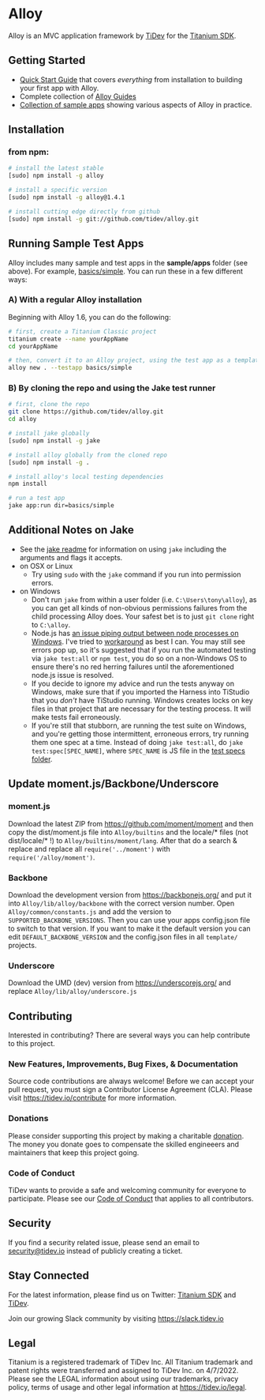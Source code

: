 # Alloy

Alloy is an MVC application framework by [TiDev](https://tidev.io) for the [Titanium SDK](https://titaniumsdk.com).

## Getting Started

* [Quick Start Guide]([http://docs.appcelerator.com/platform/latest/#!/guide/Alloy_Framework](https://titaniumsdk.com/guide/Alloy_Framework/Alloy_Getting_Started.html)) that covers _everything_ from installation to building your first app with Alloy.
* Complete collection of [Alloy Guides]([http://docs.appcelerator.com/platform/latest/#!/guide/Alloy_Framework](https://titaniumsdk.com/guide/Alloy_Framework/Alloy_Guide/))
* [Collection of sample apps]([https://github.com/tidev/alloy/tree/master/samples/apps](https://titaniumsdk.com/guide/Alloy_Framework/Alloy_How-tos/Alloy_Samples.html)) showing various aspects of Alloy in practice.

## Installation

### from npm:

```bash
# install the latest stable
[sudo] npm install -g alloy

# install a specific version
[sudo] npm install -g alloy@1.4.1

# install cutting edge directly from github
[sudo] npm install -g git://github.com/tidev/alloy.git
```

## Running Sample Test Apps

Alloy includes many sample and test apps in the **sample/apps** folder (see above). For example, [basics/simple](https://github.com/tidev/alloy/tree/master/samples/apps/basics/simple). You can run these in a few different ways:

### A) With a regular Alloy installation
Beginning with Alloy 1.6, you can do the following:

```bash
# first, create a Titanium Classic project
titanium create --name yourAppName
cd yourAppName

# then, convert it to an Alloy project, using the test app as a template
alloy new . --testapp basics/simple
```

### B) By cloning the repo and using the Jake test runner

```bash
# first, clone the repo
git clone https://github.com/tidev/alloy.git
cd alloy

# install jake globally
[sudo] npm install -g jake

# install alloy globally from the cloned repo
[sudo] npm install -g .

# install alloy's local testing dependencies
npm install

# run a test app
jake app:run dir=basics/simple
```

## Additional Notes on Jake

* See the [jake readme](https://github.com/tidev/alloy/blob/master/jakelib/readme.md) for  information on using `jake` including the arguments and flags it accepts.
* on OSX or Linux
    * Try using `sudo` with the `jake` command if you run into permission errors.
* on Windows
    * Don't run `jake` from within a user folder (i.e. `C:\Users\tony\alloy`), as you can get all kinds of non-obvious permissions failures from the child processing Alloy does. Your safest bet is to just `git clone` right to `C:\alloy`.
    * Node.js has [an issue piping output between node processes on Windows](https://github.com/joyent/node/issues/3584). I've tried to [workaround](https://github.com/joyent/node/issues/3584#issuecomment-23064579) as best I can. You may still see errors pop up, so it's suggested that if you run the automated testing via `jake test:all` or `npm test`, you do so on a non-Windows OS to ensure there's no red herring failures until the aforementioned node.js issue is resolved.
    * If you decide to ignore my advice and run the tests anyway on Windows, make sure that if you imported the Harness into TiStudio that you _don't_ have TiStudio running. Windows creates locks on key files in that project that are necessary for the testing process. It will make tests fail erroneously.
    * If you're still that stubborn, are running the test suite on Windows, and you're getting those intermittent, erroneous errors, try running them one spec at a time. Instead of doing `jake test:all`, do `jake test:spec[SPEC_NAME]`, where `SPEC_NAME` is JS file in the [test specs folder](https://github.com/tidev/alloy/tree/master/test/specs).

## Update moment.js/Backbone/Underscore

### moment.js

Download the latest ZIP from https://github.com/moment/moment and then copy the dist/moment.js file into `Alloy/builtins` and the locale/* files (not dist/locale/* !) to `Alloy/builtins/moment/lang`. After that do a search & replace and replace all `require('../moment')` with `require('/alloy/moment')`.

### Backbone

Download the development version from https://backbonejs.org/ and put it into `Alloy/lib/alloy/backbone` with the correct version number. Open `Alloy/common/constants.js` and add the version to `SUPPORTED_BACKBONE_VERSIONS`. Then you can use your apps config.json file to switch to that version. If you want to make it the default version you can edit `DEFAULT_BACKBONE_VERSION` and the config.json files in all `template/` projects.

### Underscore

Download the UMD (dev) version from https://underscorejs.org/ and replace `Alloy/lib/alloy/underscore.js`

## Contributing

Interested in contributing? There are several ways you can help contribute to this project.

### New Features, Improvements, Bug Fixes, & Documentation

Source code contributions are always welcome! Before we can accept your pull request, you must sign a Contributor License Agreement (CLA). Please visit https://tidev.io/contribute for more information.

### Donations

Please consider supporting this project by making a charitable [donation](https://tidev.io/donate). The money you donate goes to compensate the skilled engineeers and maintainers that keep this project going.

### Code of Conduct

TiDev wants to provide a safe and welcoming community for everyone to participate. Please see our [Code of Conduct](https://tidev.io/code-of-conduct) that applies to all contributors.

## Security

If you find a security related issue, please send an email to [security@tidev.io](mailto:security@tidev.io) instead of publicly creating a ticket.

## Stay Connected

For the latest information, please find us on Twitter: [Titanium SDK](https://twitter.com/titaniumsdk) and [TiDev](https://twitter.com/tidevio).

Join our growing Slack community by visiting https://slack.tidev.io

## Legal

Titanium is a registered trademark of TiDev Inc. All Titanium trademark and patent rights were transferred and assigned to TiDev Inc. on 4/7/2022. Please see the LEGAL information about using our trademarks, privacy policy, terms of usage and other legal information at https://tidev.io/legal.
